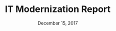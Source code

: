 ---
title: IT Modernization Report
date: December 15, 2017
doc-link: assets/resources/Report-to-the-President-on-IT-Modernization-Final.pdf
filters: report modernization governance it-governance fitara current
---